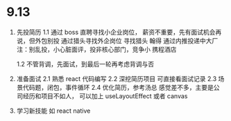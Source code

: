 # 9.13

1. 先投简历
   1.1 通过 boss 直聘寻找小企业岗位， 薪资不重要，先有面试机会再说，但外包别投
   通过猎头寻找外企岗位 寻找猎头 翰得
   通过内推投递中大厂 注：别乱投，小心脏面评，投非核心部门，竞争小 携程酒店

   1.2 不管背调，先面试，到最后一轮再考虑背调与否

2. 准备面试
   2.1 熟悉 react 代码编写
   2.2 深挖简历项目 可直接看面试记录
   2.3 场景代码题，闭包，事件循环
   2.4 优化简历，参考汤总 感觉差不多，主要是公司经历和项目不如人， 可以加上 useLayoutEffect 或者 canvas

3. 学习新技能 如 react native
